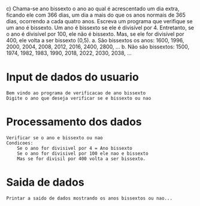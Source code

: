 c) Chama-se ano bissexto o ano ao qual é acrescentado um dia extra, ficando ele com 366 dias, um dia a mais do que os anos normais de 365 dias, ocorrendo a cada quatro anos. Escreva um programa que verifique se um ano
é bissexto. Um ano é bissexto se ele é divisível por 4. Entretanto, se o ano é divisível por 100, ele não é
bissexto. Mas, se ele for divisível por 400, ele volta a ser bissexto (0,5).
a. São bissextos os anos: 1600, 1996, 2000, 2004, 2008, 2012, 2016, 2400, 2800, ...
b. Não são bissextos: 1500, 1974, 1982, 1983, 1990, 2018, 2022, 2030, 2038, ...

# Input de dados do usuario  
    Bem vindo ao programa de verificacao de ano bissexto
    Digite o ano que deseja verificar se e bissexto ou nao
# Processamento dos dados
    Verificar se o ano e bissexto ou nao
    Condicoes:
        Se o ano for divisivel por 4 = Ano bissexto
        Se o ano for divisivel por 100 ele nao e bissexto
        Mas se for divisil por 400 volta a ser bissexto.
# Saida de dados
    Printar a saido de dados mostrando os anos bissextos ou nao...